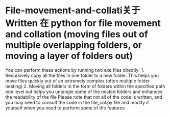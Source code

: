 # File-movement-and-collati关于 Written 在 python for file movement and collation (moving files out of multiple overlapping folders, or moving a layer of folders out)
You can perform these actions by running two exe files directly: 1. Recursively copy all the files in one folder to a new folder. This helps you move files quickly out of an extremely complex (often multiple folder nesting) 2. Moving all folders in the form of folders within the specified path one level out helps you untangle some of the nested folders and enhances the readability of the file
Please note that not all of the code is written, and you may need to consult the code in the file_col.py file and modify it yourself when you need to perform some of the features
